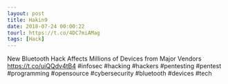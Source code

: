 ```yaml
---
layout: post
title: Hakin9
date: 2018-07-24 00:00:22
tourl: https://t.co/4DC7miAMag
tags: [Hack]
---
```

New Bluetooth Hack Affects Millions of Devices from Major Vendors https://t.co/uiQQdv4tB4  #infosec #hacking #hackers #pentesting #pentest #programming #opensource #cybersecurity #bluetooth #devices #tech